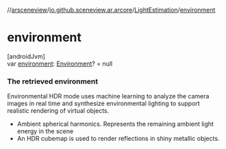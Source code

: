 //[arsceneview](../../../index.md)/[io.github.sceneview.ar.arcore](../index.md)/[LightEstimation](index.md)/[environment](environment.md)

# environment

[androidJvm]\
var [environment](environment.md): [Environment](../../../../sceneview/sceneview/io.github.sceneview.environment/-environment/index.md)? = null

###  The retrieved environment

Environmental HDR mode uses machine learning to analyze the camera images in real time and synthesize environmental lighting to support realistic rendering of virtual objects.

- 
   Ambient spherical harmonics. Represents the remaining ambient light energy in the scene
- 
   An HDR cubemap is used to render reflections in shiny metallic objects.
